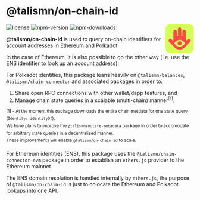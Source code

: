# @talismn/on-chain-id

<img src="talisman.svg" alt="Talisman" width="15%" align="right" />

[![license](https://img.shields.io/github/license/talismansociety/talisman?style=flat-square)](https://github.com/TalismanSociety/talisman/blob/dev/LICENSE)
[![npm-version](https://img.shields.io/npm/v/@talismn/on-chain-id?style=flat-square)](https://www.npmjs.com/package/@talismn/on-chain-id)
[![npm-downloads](https://img.shields.io/npm/dw/@talismn/on-chain-id?style=flat-square)](https://www.npmjs.com/package/@talismn/on-chain-id)

**@talismn/on-chain-id** is used to query on-chain identifiers for account addresses in Ethereum and Polkadot.

In the case of Ethereum, it is also possible to go the other way (i.e. use the ENS identifier to look up an account address).

For Polkadot identities, this package leans heavily on `@talismn/balances`, `@talismn/chain-connector` and associated packages in order to:

1. Share open RPC connections with other wallet/dapp features, and
2. Manage chain state queries in a scalable (multi-chain) manner<sup>[1]</sup>.

<sup>[1] - At the moment this package downloads the entire chain metdata for one state query (`Identity::identityOf`).  
We have plans to improve the `@talismn/mutate-metadata` package in order to accomodate for arbitrary state queries in a decentralized manner.  
These improvements will enable `@talismn/on-chain-id` to scale.</sup>

For Ethereum identities (ENS), this package uses the `@talismn/chain-connector-evm` package in order to establish an `ethers.js` provider to the Ethereum mainnet.

The ENS domain resolution is handled internally by `ethers.js`, the purpose of `@talismn/on-chain-id` is just to colocate the Ethereum and Polkadot lookups into one API.
